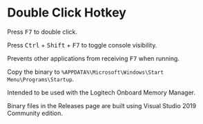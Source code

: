 # Double Click Hotkey

Press <kbd>F7</kbd> to double click.

Press <kbd>Ctrl</kbd> + <kbd>Shift</kbd> + <kbd>F7</kbd> to toggle console visibility.

Prevents other applications from receiving <kbd>F7</kbd> when running.

Copy the binary to `%APPDATA%\Microsoft\Windows\Start Menu\Programs\Startup`.

Intended to be used with the Logitech Onboard Memory Manager.

Binary files in the Releases page are built using Visual Studio 2019 Community edition.
